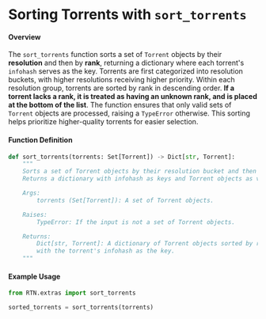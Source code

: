 # Sorting Torrents with `sort_torrents`

#### Overview
The `sort_torrents` function sorts a set of `Torrent` objects by their **resolution** and then by **rank**, returning a dictionary where each torrent's `infohash` serves as the key. Torrents are first categorized into resolution buckets, with higher resolutions receiving higher priority. Within each resolution group, torrents are sorted by rank in descending order. **If a torrent lacks a rank, it is treated as having an unknown rank, and is placed at the bottom of the list**. The function ensures that only valid sets of `Torrent` objects are processed, raising a `TypeError` otherwise. This sorting helps prioritize higher-quality torrents for easier selection.

#### Function Definition

```python
def sort_torrents(torrents: Set[Torrent]) -> Dict[str, Torrent]:
    """
    Sorts a set of Torrent objects by their resolution bucket and then by their rank in descending order.
    Returns a dictionary with infohash as keys and Torrent objects as values.

    Args:
        torrents (Set[Torrent]): A set of Torrent objects.

    Raises:
        TypeError: If the input is not a set of Torrent objects.

    Returns:
        Dict[str, Torrent]: A dictionary of Torrent objects sorted by resolution and rank in descending order,
        with the torrent's infohash as the key.
    """
```

#### Example Usage

```python
from RTN.extras import sort_torrents

sorted_torrents = sort_torrents(torrents)
```